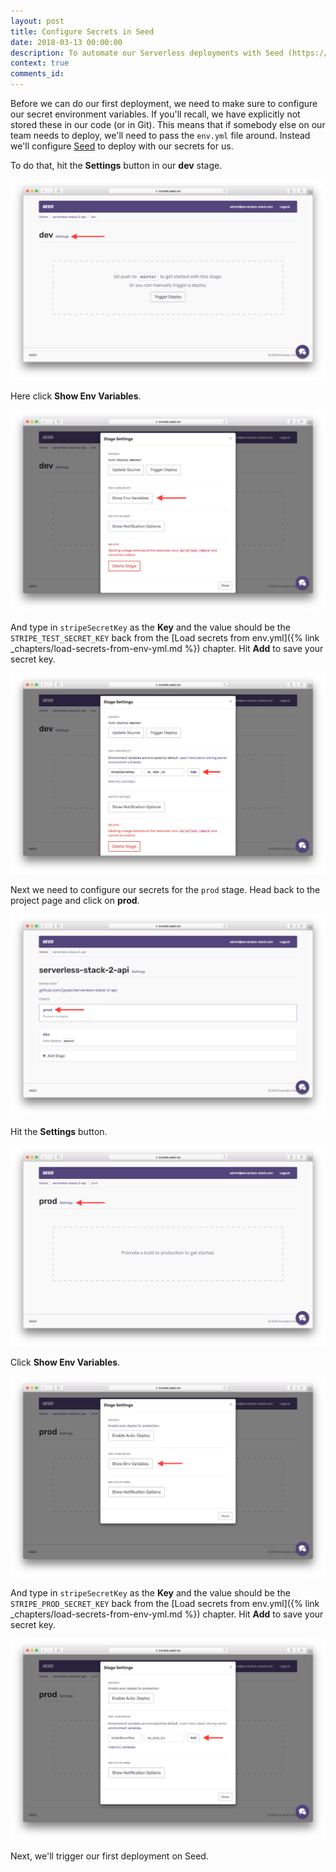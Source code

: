 ```yaml
---
layout: post
title: Configure Secrets in Seed
date: 2018-03-13 00:00:00
description: To automate our Serverless deployments with Seed (https://seed.run), we will need to set our secrets in the Seed console. Move the environment variables from your env.yml to the stage we are deploying to.
context: true
comments_id:
---
```


Before we can do our first deployment, we need to make sure to configure our secret environment variables. If you'll recall, we have explicitly not stored these in our code (or in Git). This means that if somebody else on our team needs to deploy, we'll need to pass the `env.yml` file around. Instead we'll configure [Seed](https://seed.run) to deploy with our secrets for us.

To do that, hit the **Settings** button in our **dev** stage.

![Select Settings in dev stage screenshot](/assets/part2/select-settings-in-dev-stage.png)

Here click **Show Env Variables**.

![Show dev env variables settings screenshot](/assets/part2/show-dev-env-variables-settings.png)

And type in `stripeSecretKey` as the **Key** and the value should be the `STRIPE_TEST_SECRET_KEY` back from the [Load secrets from env.yml]({% link _chapters/load-secrets-from-env-yml.md %}) chapter. Hit **Add** to save your secret key.

![Add secret dev environment variable screenshot](/assets/part2/add-secret-dev-environment-variable.png)

Next we need to configure our secrets for the `prod` stage. Head back to the project page and click on **prod**.

![Click on prod stage in Seed screenshot](/assets/part2/click-on-prod-stage-in-seed.png)

Hit the **Settings** button.

![Select Settings in prod stage screenshot](/assets/part2/select-settings-in-prod-stage.png)

Click **Show Env Variables**.

![Show prod env variables settings screenshot](/assets/part2/show-prod-env-variables-settings.png)

And type in `stripeSecretKey` as the **Key** and the value should be the `STRIPE_PROD_SECRET_KEY` back from the [Load secrets from env.yml]({% link _chapters/load-secrets-from-env-yml.md %}) chapter. Hit **Add** to save your secret key.

![Add secret prod environment variable screenshot](/assets/part2/add-secret-prod-environment-variable.png)

Next, we'll trigger our first deployment on Seed.
